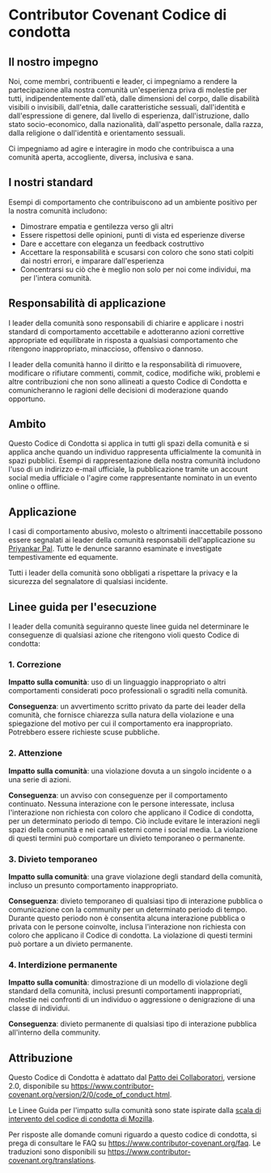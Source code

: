 # Contributor Covenant Codice di condotta

## Il nostro impegno

Noi, come membri, contribuenti e leader, ci impegniamo a rendere la partecipazione alla nostra comunità un'esperienza priva di molestie per tutti, indipendentemente dall'età, dalle dimensioni del corpo, dalle disabilità visibili o invisibili, dall'etnia, dalle caratteristiche sessuali, dall'identità e dall'espressione di genere, dal livello di esperienza, dall'istruzione, dallo stato socio-economico, dalla nazionalità, dall'aspetto personale, dalla razza, dalla religione o dall'identità e orientamento sessuali.

Ci impegniamo ad agire e interagire in modo che contribuisca a una comunità aperta, accogliente, diversa, inclusiva e sana.

## I nostri standard

Esempi di comportamento che contribuiscono ad un ambiente positivo per la nostra comunità includono:

- Dimostrare empatia e gentilezza verso gli altri
- Essere rispettosi delle opinioni, punti di vista ed esperienze diverse
- Dare e accettare con eleganza un feedback costruttivo
- Accettare la responsabilità e scusarsi con coloro che sono stati colpiti dai nostri errori, e imparare dall'esperienza
- Concentrarsi su ciò che è meglio non solo per noi come individui, ma per l'intera comunità.

## Responsabilità di applicazione

I leader della comunità sono responsabili di chiarire e applicare i nostri standard di comportamento accettabile e adotteranno azioni correttive appropriate ed equilibrate in risposta a qualsiasi comportamento che ritengono inappropriato, minaccioso, offensivo o dannoso.

I leader della comunità hanno il diritto e la responsabilità di rimuovere, modificare o rifiutare commenti, commit, codice, modifiche wiki, problemi e altre contribuzioni che non sono allineati a questo Codice di Condotta e comunicheranno le ragioni delle decisioni di moderazione quando opportuno.

## Ambito

Questo Codice di Condotta si applica in tutti gli spazi della comunità e si applica anche quando un individuo rappresenta ufficialmente la comunità in spazi pubblici. Esempi di rappresentazione della nostra comunità includono l'uso di un indirizzo e-mail ufficiale, la pubblicazione tramite un account social media ufficiale o l'agire come rappresentante nominato in un evento online o offline.

## Applicazione

I casi di comportamento abusivo, molesto o altrimenti inaccettabile possono essere segnalati ai leader della comunità responsabili dell'applicazione su [Priyankar Pal](https://twitter.com/Priyankarpal). Tutte le denunce saranno esaminate e investigate tempestivamente ed equamente.

Tutti i leader della comunità sono obbligati a rispettare la privacy e la sicurezza del segnalatore di qualsiasi incidente.

## Linee guida per l'esecuzione

I leader della comunità seguiranno queste linee guida nel determinare le conseguenze di qualsiasi azione che ritengono violi questo Codice di condotta:

### 1. Correzione

**Impatto sulla comunità**: uso di un linguaggio inappropriato o altri comportamenti considerati poco professionali o sgraditi nella comunità.

**Conseguenza**: un avvertimento scritto privato da parte dei leader della comunità, che fornisce chiarezza sulla natura della violazione e una spiegazione del motivo per cui il comportamento era inappropriato. Potrebbero essere richieste scuse pubbliche.

### 2. Attenzione

**Impatto sulla comunità**: una violazione dovuta a un singolo incidente o a una serie di azioni.

**Conseguenza**: un avviso con conseguenze per il comportamento continuato. Nessuna interazione con le persone interessate, inclusa l'interazione non richiesta con coloro che applicano il Codice di condotta, per un determinato periodo di tempo. Ciò include evitare le interazioni negli spazi della comunità e nei canali esterni come i social media. La violazione di questi termini può comportare un divieto temporaneo o permanente.

### 3. Divieto temporaneo

**Impatto sulla comunità**: una grave violazione degli standard della comunità, incluso un presunto comportamento inappropriato.

**Conseguenza**: divieto temporaneo di qualsiasi tipo di interazione pubblica o comunicazione con la community per un determinato periodo di tempo. Durante questo periodo non è consentita alcuna interazione pubblica o privata con le persone coinvolte, inclusa l'interazione non richiesta con coloro che applicano il Codice di condotta. La violazione di questi termini può portare a un divieto permanente.

### 4. Interdizione permanente

**Impatto sulla comunità**: dimostrazione di un modello di violazione degli standard della comunità, inclusi presunti comportamenti inappropriati, molestie nei confronti di un individuo o aggressione o denigrazione di una classe di individui.

**Conseguenza**: divieto permanente di qualsiasi tipo di interazione pubblica all'interno della community.

## Attribuzione

Questo Codice di Condotta è adattato dal [Patto dei Collaboratori][pagina iniziale], versione 2.0, disponibile su https://www.contributor-covenant.org/version/2/0/code_of_conduct.html.

Le Linee Guida per l'impatto sulla comunità sono state ispirate dalla [scala di intervento del codice di condotta di Mozilla](https://github.com/mozilla/diversity).

[pagina iniziale]: https://www.contributor-covenant.org

Per risposte alle domande comuni riguardo a questo codice di condotta, si prega di consultare le FAQ su https://www.contributor-covenant.org/faq. Le traduzioni sono disponibili su https://www.contributor-covenant.org/translations.




